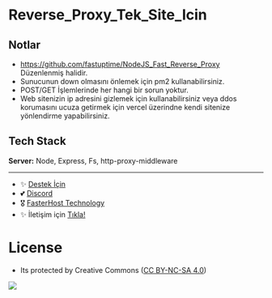 # Reverse_Proxy_Tek_Site_Icin

## Notlar

- https://github.com/fastuptime/NodeJS_Fast_Reverse_Proxy Düzenlenmiş halidir.
- Sunucunun down olmasını önlemek için pm2 kullanabilirsiniz.
- POST/GET İşlemlerinde her hangi bir sorun yoktur.
- Web sitenizin ip adresini gizlemek için kullanabilirsiniz veya ddos korumasını ucuza getirmek için vercel üzerindne kendi sitenize yönlendirme yapabilirsiniz.

## Tech Stack

**Server:** Node, Express, Fs, http-proxy-middleware

---
- ✨ [Destek İçin](https://fastuptime.com) <br>
- 💕 [Discord](https://fastuptime.com/discord)<br>
- 🎖️ [FasterHost Technology](https://fasterhost.tech/)<br>
- ✨ İletişim için [Tıkla!](mailto:fastuptime@gmail.com)<br>

# License
- Its protected by Creative Commons ([CC BY-NC-SA 4.0](https://creativecommons.org/licenses/by-nc-sa/4.0/))

<a href="https://creativecommons.org/licenses/by-nc-sa/4.0/" title="BYNCSA40"><img src="https://licensebuttons.net/l/by-nc-sa/4.0/88x31.png"></a>
